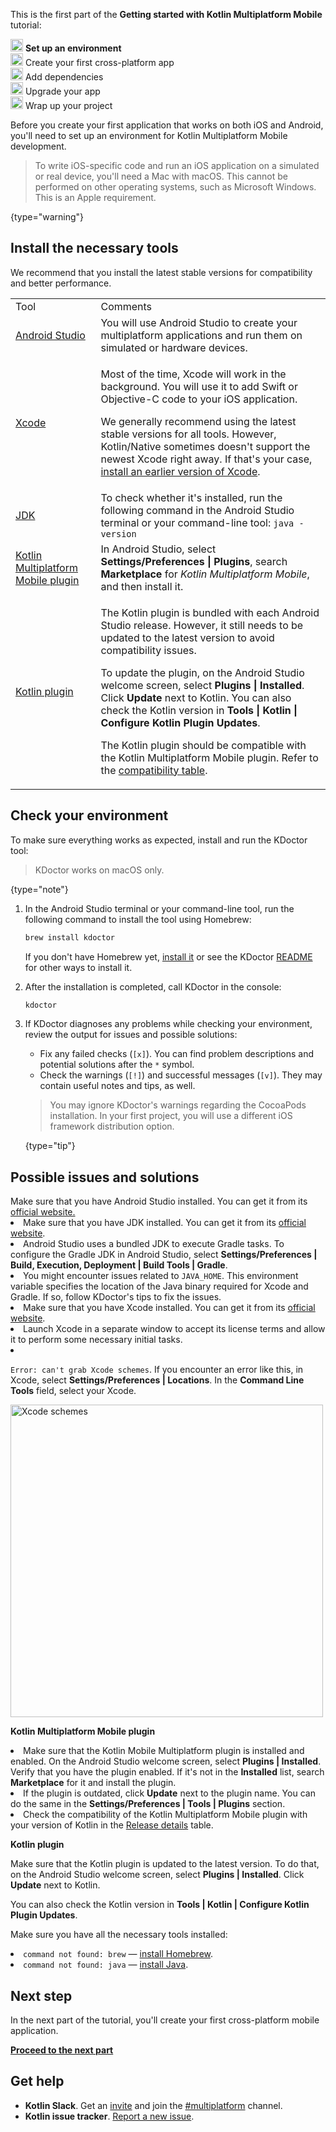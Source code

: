 [//]: # (title: 搭建环境)

<microformat>
    <p>This is the first part of the <strong>Getting started with Kotlin Multiplatform Mobile</strong> tutorial:</p>
    <p><img src="icon-1.svg" width="20" alt="First step"/> <strong>Set up an environment</strong><br/><img src="icon-2-todo.svg" width="20" alt="Second step"/> Create your first cross-platform app<br/><img src="icon-3-todo.svg" width="20" alt="Third step"/> Add dependencies<br/><img src="icon-4-todo.svg" width="20" alt="Fourth step"/> Upgrade your app<br/><img src="icon-5-todo.svg" width="20" alt="Fifth step"/> Wrap up your project</p>
</microformat>

Before you create your first application that works on both iOS and Android, you'll need to set up an environment for Kotlin Multiplatform
Mobile development.

> To write iOS-specific code and run an iOS application on a simulated or real device, you'll need a Mac with macOS.
> This cannot be performed on other operating systems, such as Microsoft Windows. This is an Apple requirement.
>
{type="warning"}

## Install the necessary tools

We recommend that you install the latest stable versions for compatibility and better performance.

<table>
   <tr>
      <td>Tool</td>
      <td>Comments</td>
   </tr>
    <tr>
        <td><a href="https://developer.android.com/studio">Android Studio</a></td>
        <td>You will use Android Studio to create your multiplatform applications and run them on simulated or hardware devices.</td>
    </tr>
    <tr>
        <td><a href="https://apps.apple.com/us/app/xcode/id497799835">Xcode</a></td>
        <td>
          <p>Most of the time, Xcode will work in the background. You will use it to add Swift or Objective-C code to your iOS application.</p>
            <note>
              <p>
                We generally recommend using the latest stable versions for all tools. However, Kotlin/Native sometimes doesn't support the newest Xcode right away. If that's your case, <a href="https://developer.apple.com/download/all/?q=Xcode">install an earlier version of Xcode</a>.
              </p>
            </note>   
      </td>
   </tr>
   <tr>
        <td><a href="https://www.oracle.com/java/technologies/javase-downloads.html">JDK</a></td>
        <td>To check whether it's installed, run the following command in the Android Studio terminal or your command-line tool: <code style="block"
            lang="bash">java -version</code></td>
   </tr>
   <tr>
        <td><a href="multiplatform-mobile-plugin-releases.md">Kotlin Multiplatform Mobile plugin</a></td>
        <td>In Android Studio, select <strong>Settings/Preferences | Plugins</strong>, search <strong>Marketplace</strong> for <i>Kotlin Multiplatform Mobile</i>, and then install it.</td>
   </tr>
   <tr>
        <td><a href="plugin-releases.md#更新到新版本">Kotlin plugin</a></td>
        <td>
            <p>The Kotlin plugin is bundled with each Android Studio release. However, it still needs to be updated to the latest version to avoid compatibility issues.</p> 
            <p>To update the plugin, on the Android Studio welcome screen, select <strong>Plugins | Installed</strong>. Click <strong>Update</strong> next to Kotlin. You can also check the Kotlin version in <strong>Tools | Kotlin | Configure Kotlin Plugin Updates</strong>.</p>
            <p>The Kotlin plugin should be compatible with the Kotlin Multiplatform Mobile plugin. Refer to the <a href="multiplatform-mobile-plugin-releases.md#版本发布详情">compatibility table</a>.</p></td>
   </tr>
</table>

## Check your environment

To make sure everything works as expected, install and run the KDoctor tool:

> KDoctor works on macOS only.
>
{type="note"}

1. In the Android Studio terminal or your command-line tool, run the following command to install the tool using Homebrew:

    ```bash
    brew install kdoctor
    ```

   If you don't have Homebrew yet, [install it](https://brew.sh/) or see the KDoctor [README](https://github.com/Kotlin/kdoctor#installation) for other ways to install it.
2. After the installation is completed, call KDoctor in the console: 

    ```bash
    kdoctor
    ```

3. If KDoctor diagnoses any problems while checking your environment, review the output for issues and possible solutions:

   * Fix any failed checks (`[x]`). You can find problem descriptions and potential solutions after the `*` symbol.
   * Check the warnings (`[!]`) and successful messages (`[v]`). They may contain useful notes and tips, as well.
   
   > You may ignore KDoctor's warnings regarding the CocoaPods installation. In your first project, you will use a
   > different iOS framework distribution option.
   >
   {type="tip"}

## Possible issues and solutions

<deflist collapsible="true">
   <def title="Android Studio">
      Make sure that you have Android Studio installed. You can get it from its <a href="https://developer.android.com/studio">official website.</a>
   </def>
   <def title="Java and JDK">
         <list>
           <li>Make sure that you have JDK installed. You can get it from its <a href="https://www.oracle.com/java/technologies/javase-downloads.html">official website</a>.</li>
           <li>Android Studio uses a bundled JDK to execute Gradle tasks. To configure the Gradle JDK in Android Studio, select <strong>Settings/Preferences | Build, Execution, Deployment | Build Tools | Gradle</strong>.</li>
           <li>You might encounter issues related to <code>JAVA_HOME</code>. This environment variable specifies the location of the Java binary required for Xcode and Gradle. If so, follow KDoctor's tips to fix the issues.</li>
         </list>
   </def>
   <def title="Xcode">
      <list>
         <li>Make sure that you have Xcode installed. You can get it from its <a href="https://developer.apple.com/xcode/">official website</a>.</li>
         <li>Launch Xcode in a separate window to accept its license terms and allow it to perform some necessary initial tasks.</li>
         <li>
            <p><code>Error: can't grab Xcode schemes</code>. If you encounter an error like this, in Xcode, select <strong>Settings/Preferences | Locations</strong>. In the <strong>Command Line Tools</strong> field, select your Xcode.</p>
            <img src="xcode-schemes.png" alt="Xcode schemes" width="500"/>
         </li>
      </list>
   </def>
   <def title="Kotlin plugins">
         <chunk>
            <p><strong>Kotlin Multiplatform Mobile plugin</strong></p>
               <list>
                  <li>Make sure that the Kotlin Mobile Multiplatform plugin is installed and enabled. On the Android Studio welcome screen, select <strong>Plugins | Installed</strong>. Verify that you have the plugin enabled. If it's not in the <strong>Installed</strong> list, search <strong>Marketplace</strong> for it and install the plugin.</li>
                  <li>If the plugin is outdated, click <strong>Update</strong> next to the plugin name. You can do the same in the <strong>Settings/Preferences | Tools | Plugins</strong> section.</li>
                  <li>Check the compatibility of the Kotlin Multiplatform Mobile plugin with your version of Kotlin in the <a href="https://kotlinlang.org/docs/multiplatform-mobile-plugin-releases.html#版本发布详情">Release details</a> table.</li>
               </list>
         </chunk>
         <chunk>
            <p><strong>Kotlin plugin</strong></p>
            <p>Make sure that the Kotlin plugin is updated to the latest version. To do that, on the Android Studio welcome screen, select <strong>Plugins | Installed</strong>. Click <strong>Update</strong> next to Kotlin.</p>
            <p>You can also check the Kotlin version in <strong>Tools | Kotlin | Configure Kotlin Plugin Updates</strong>.</p>
         </chunk>
   </def>
   <def title="Command line">
            <p>Make sure you have all the necessary tools installed:</p>
            <list>
              <li><code>command not found: brew</code> — <a href="https://brew.sh/">install Homebrew</a>.</li>
              <li><code>command not found: java</code> — <a href="https://www.oracle.com/java/technologies/javase-downloads.html">install Java</a>.</li>
           </list>
    </def>
</deflist>

## Next step

In the next part of the tutorial, you'll create your first cross-platform mobile application.

**[Proceed to the next part](multiplatform-mobile-create-first-app.md)**

## Get help

* **Kotlin Slack**. Get an [invite](https://surveys.jetbrains.com/s3/kotlin-slack-sign-up) and join the [#multiplatform](https://kotlinlang.slack.com/archives/C3PQML5NU) channel.
* **Kotlin issue tracker**. [Report a new issue](https://youtrack.jetbrains.com/newIssue?project=KT).